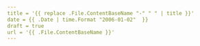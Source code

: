 ```yaml
---
title = '{{ replace .File.ContentBaseName "-" " " | title }}'
date = {{ .Date | time.Format "2006-01-02"  }}
draft = true
url = '{{ .File.ContentBaseName }}'
---
```

